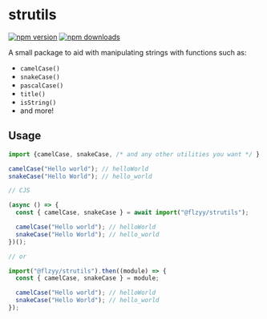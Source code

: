 # strutils

[![npm version](https://img.shields.io/npm/v/@flzyy/strutils)](https://www.npmjs.com/package/@flzyy/srtutils)
[![npm downloads](https://img.shields.io/npm/dw/@flzyy/strutils.svg)](https://www.npmjs.com/package/@flzyy/strutils)

A small package to aid with manipulating strings with functions such as:

- `camelCase()`
- `snakeCase()`
- `pascalCase()`
- `title()`
- `isString()`
- and more!

## Usage

```js
import {camelCase, snakeCase, /* and any other utilities you want */ } from "@flzyy/strutils";

camelCase("Hello world"); // helloWorld
snakeCase("Hello World"); // hello_world

// CJS

(async () => {
  const { camelCase, snakeCase } = await import("@flzyy/strutils");

  camelCase("Hello world"); // helloWorld
  snakeCase("Hello World"); // hello_world
})();

// or

import("@flzyy/strutils").then((module) => {
  const { camelCase, snakeCase } = module;

  camelCase("Hello world"); // helloWorld
  snakeCase("Hello World"); // hello_world
});
```
